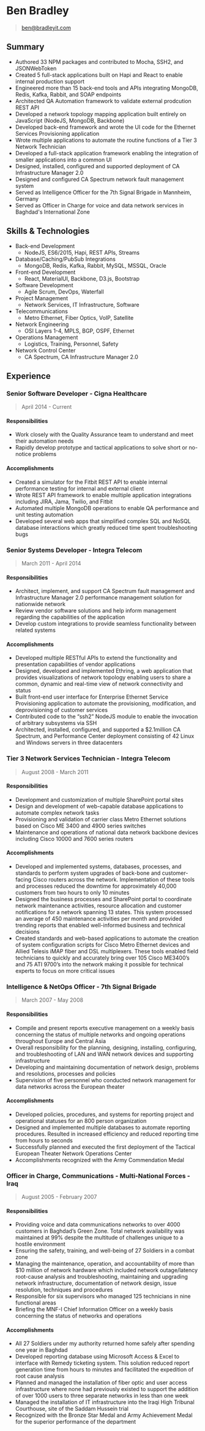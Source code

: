 # Ben Bradley

> ben@bradleyit.com

## Summary

- Authored 33 NPM packages and contributed to Mocha, SSH2, and JSONWebToken
- Created 5 full-stack applications built on Hapi and React to enable internal production support
- Engineered more than 15 back-end tools and APIs integrating MongoDB, Redis, Kafka, Rabbit, and SOAP endpoints
- Architected QA Automation framework to validate external prodcution REST API
- Developed a network topology mapping application built entirely on JavaScript (NodeJS, MongoDB, Backbone)
- Developed back-end framework and wrote the UI code for the Ethernet Services Provisioning application
- Wrote multiple applications to automate the routine functions of a Tier 3 Network Technician
- Developed a full-stack application framework enabling the integration of smaller applications into a common UI
- Designed, installed, configured and supported deployment of CA Infrastructure Manager 2.0
- Designed and configured CA Spectrum network fault management system
- Served as Intelligence Officer for the 7th Signal Brigade in Mannheim, Germany
- Served as Officer in Charge for voice and data network services in Baghdad's International Zone

## Skills & Technologies

- Back-end Development
  - NodeJS, ES6/2015, Hapi, REST APIs, Streams
- Database/Caching/PubSub Integrations
  - MongoDB, Redis, Kafka, Rabbit, MySQL, MSSQL, Oracle
- Front-end Development
  - React, MaterialUI, Backbone, D3.js, Bootstrap
- Software Development
  - Agile Scrum, DevOps, Waterfall
- Project Management
  - Network Services, IT Infrastructure, Software
- Telecommunications
  - Metro Ethernet, Fiber Optics, VoIP, Satellite
- Network Engineering
  - OSI Layers 1-4, MPLS, BGP, OSPF, Ethernet
- Operations Management
  - Logistics, Training, Personnel, Safety
- Network Control Center
  - CA Spectrum, CA Infrastructure Manager 2.0

## Experience

### Senior Software Developer - Cigna Healthcare

> April 2014 - Current

#### Responsibilities

- Work closely with the Quality Assurance team to understand and meet their automation needs
- Rapidly develop prototype and tactical applications to solve short or no-notice problems

#### Accomplishments

- Created a simulator for the Fitbit REST API to enable internal performance testing for internal and external client
- Wrote REST API framework to enable multiple application integrations including JIRA, Jama, Twilio, and Fitbit
- Automated multiple MongoDB operations to enable QA performance and unit testing automation
- Developed several web apps that simplified complex SQL and NoSQL database interactions which greatly reduced time spent troubleshooting bugs


### Senior Systems Developer - Integra Telecom

> March 2011 - April 2014

#### Responsibilities

- Architect, implement, and support CA Spectrum fault management and Infrastructure Manager 2.0 performance management solution for nationwide network
- Review vendor software solutions and help inform management regarding the capabilities of the application
- Develop custom integrations to provide seamless functionality between related systems

#### Accomplishments

- Developed multiple RESTful APIs to extend the functionality and presentation capabilities of vendor applications
- Designed, developed and implemented Ethring, a web application that provides visualizations of network topology enabling users to share a common, dynamic and real-time view of network connectivity and status
- Built front-end user interface for Enterprise Ethernet Service Provisioning application to automate the provisioning, modification, and deprovisioning of customer services
- Contributed code to the “ssh2” NodeJS module to enable the invocation of arbitrary subsystems via SSH
- Architected, installed, configured, and supported a $2.1million CA Spectrum, and Performance Center deployment consisting of 42 Linux and Windows servers in three datacenters


### Tier 3 Network Services Technician - Integra Telecom

> August 2008 - March 2011

#### Responsibilities

- Development and customization of multiple SharePoint portal sites
- Design and development of web-capable database applications to automate complex network tasks
- Provisioning and validation of carrier class Metro Ethernet solutions based on Cisco ME 3400 and 4900 series switches
- Maintenance and operations of national data network backbone devices including Cisco 10000 and 7600 series routers

#### Accomplishments

- Developed and implemented systems, databases, processes, and standards to perform system upgrades of back-bone and customer-facing Cisco routers across the network.  Implementation of these tools and processes reduced the downtime for approximately 40,000 customers from two hours to only 10 minutes
- Designed the business processes and SharePoint portal to coordinate network maintenance activities, resource allocation and customer notifications for a network spanning 13 states.  This system processed an average of 450 maintenance activities per month and provided trending reports that enabled well-informed business and technical decisions
- Created standards and web-based applications to automate the creation of system configuration scripts for Cisco Metro Ethernet devices and Allied Telesis iMAP fiber and DSL multiplexers.  These tools enabled field technicians to quickly and accurately bring over 105 Cisco ME3400’s and 75 ATI 9700’s into the network making it possible for technical experts to focus on more critical issues


### Intelligence & NetOps Officer - 7th Signal Brigade

> March 2007 - May 2008

#### Responsibilities

- Compile and present reports executive management on a weekly basis concerning the status of multiple networks and ongoing operations throughout Europe and Central Asia
- Overall responsibility for the planning, designing, installing, configuring, and troubleshooting of LAN and WAN network devices and supporting infrastructure
- Developing and maintaining documentation of network design, problems and resolutions, processes and policies
- Supervision of five personnel who conducted network management for data networks across the European theater

#### Accomplishments

- Developed policies, procedures, and systems for reporting project and operational statuses for an 800 person organization
- Designed and implemented multiple databases to automate reporting procedures. Resulted in increased efficiency and reduced reporting time from hours to seconds
- Successfully planned and executed the first deployment of the Tactical European Theater Network Operations Center
- Accomplishments recognized with the Army Commendation Medal


### Officer in Charge, Communications - Multi-National Forces - Iraq

> August 2005 - February 2007

#### Responsibilities

- Providing voice and data communications networks to over 4000 customers in Baghdad’s Green Zone. Total network availability was maintained at 99% despite the multitude of challenges unique to a hostile environment
- Ensuring the safety, training, and well-being of 27 Soldiers in a combat zone
- Managing the maintenance, operation, and accountability of more than $10 million of network hardware which included network outage/latency root-cause analysis and troubleshooting, maintaining and upgrading network infrastructure, documentation of network design, issue resolution, techniques and procedures
- Responsible for six supervisors who managed 125 technicians in nine functional areas
- Briefing the MNF-I Chief Information Officer on a weekly basis concerning the status of networks and operations

#### Accomplishments

- All 27 Soldiers under my authority returned home safely after spending one year in Baghdad
- Developed reporting database using Microsoft Access & Excel to interface with Remedy ticketing system. This solution reduced report generation time from hours to minutes and facilitated the expedition of root cause analysis
- Planned and managed the installation of fiber optic and user access infrastructure where none had previously existed to support the addition of over 1000 users to three separate networks in less than one week
- Managed the installation of IT infrastructure into the Iraqi High Tribunal Courthouse, site of the Saddam Hussein trial
- Recognized with the Bronze Star Medal and Army Achievement Medal for the superior performance of the department
